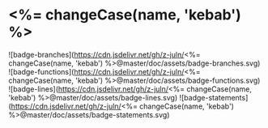# <%= changeCase(name, 'kebab') %>

![badge-branches](https://cdn.jsdelivr.net/gh/z-juln/<%= changeCase(name, 'kebab') %>@master/doc/assets/badge-branches.svg)
![badge-functions](https://cdn.jsdelivr.net/gh/z-juln/<%= changeCase(name, 'kebab') %>@master/doc/assets/badge-functions.svg)
![badge-lines](https://cdn.jsdelivr.net/gh/z-juln/<%= changeCase(name, 'kebab') %>@master/doc/assets/badge-lines.svg)
![badge-statements](https://cdn.jsdelivr.net/gh/z-juln/<%= changeCase(name, 'kebab') %>@master/doc/assets/badge-statements.svg)
